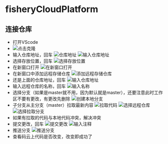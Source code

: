 # fisheryCloudPlatform

## 连接仓库
- 打开VScode
- ![点击克隆](https://images.gitee.com/uploads/images/2021/0117/120517_3a01e3a5_7367930.png "屏幕截图.png")
- 输入仓库地址，回车
  ![仓库地址](https://images.gitee.com/uploads/images/2021/0117/121318_41d3de14_7367930.png "屏幕截图.png")
  ![输入仓库地址](https://images.gitee.com/uploads/images/2021/0117/120731_b5d03d09_7367930.png "屏幕截图.png")
- 选择存放位置，回车
  ![选择存放位置](https://images.gitee.com/uploads/images/2021/0117/121623_b3e31d00_7367930.png "屏幕截图.png")
- 在新窗口打开
  ![在新窗口打开](https://images.gitee.com/uploads/images/2021/0117/122105_bcfde358_7367930.png "屏幕截图.png")
- 在新窗口中添加远程存储仓库
  ![添加远程存储仓库](https://images.gitee.com/uploads/images/2021/0117/122224_029595e0_7367930.png "屏幕截图.png")
- 还是上面的仓库地址，回车
  ![输入仓库地址](https://images.gitee.com/uploads/images/2021/0117/122930_0592cbda_7367930.png "屏幕截图.png")
- 输入远程仓库的名称，回车
  ![输入名称](https://images.gitee.com/uploads/images/2021/0117/123023_dcd398be_7367930.png "屏幕截图.png")
- 选择分支（如果是master就不用，因为默认就是master），还要注意此时工作区不要有更改，有更改先删除
  ![创建本地分支](https://images.gitee.com/uploads/images/2021/0117/123245_b85b5895_7367930.png "屏幕截图.png")
- 子分支从主分支（master）拉取最新内容
  ![拉取代码](https://images.gitee.com/uploads/images/2021/0117/123432_20df4b8a_7367930.png "屏幕截图.png")
  ![选择远程仓库](https://images.gitee.com/uploads/images/2021/0117/123627_5d3e8842_7367930.png "屏幕截图.png")
  ![选择拉取分支](https://images.gitee.com/uploads/images/2021/0117/123714_9338e7bd_7367930.png "屏幕截图.png")
- 如果有拉取的代码与本地代码冲突，解决冲突
- 提交更改，回车
  ![提交更改](https://images.gitee.com/uploads/images/2021/0117/124035_8ed96e7e_7367930.png "屏幕截图.png")
  ![输入注释](https://images.gitee.com/uploads/images/2021/0117/124110_657e4d65_7367930.png "屏幕截图.png")
- 推送分支
  ![推送分支](https://images.gitee.com/uploads/images/2021/0117/124236_00fd42ef_7367930.png "屏幕截图.png")
- 查看码云上代码是否改变，改变即成功了
   
